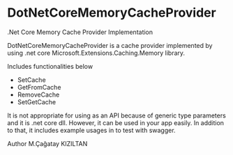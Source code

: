 # DotNetCoreMemoryCacheProvider
.Net Core  Memory Cache Provider Implementation

DotNetCoreMemoryCacheProvider is a cache provider implemented by using .net core Microsoft.Extensions.Caching.Memory library.

Includes functionalities below

- SetCache
- GetFromCache
- RemoveCache
- SetGetCache   

 It is not appropriate for using as an API because of generic type parameters and it is .net core dll. However, it can be used 
in your app easily. In addition to that, it includes example usages in to test with swagger.

Author
M.Çağatay KIZILTAN
